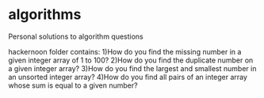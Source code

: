 # algorithms
Personal solutions to algorithm questions

hackernoon folder contains:
1)How do you find the missing number in a given integer array of 1 to 100?
2)How do you find the duplicate number on a given integer array?
3)How do you find the largest and smallest number in an unsorted integer array?
4)How do you find all pairs of an integer array whose sum is equal to a given number?
